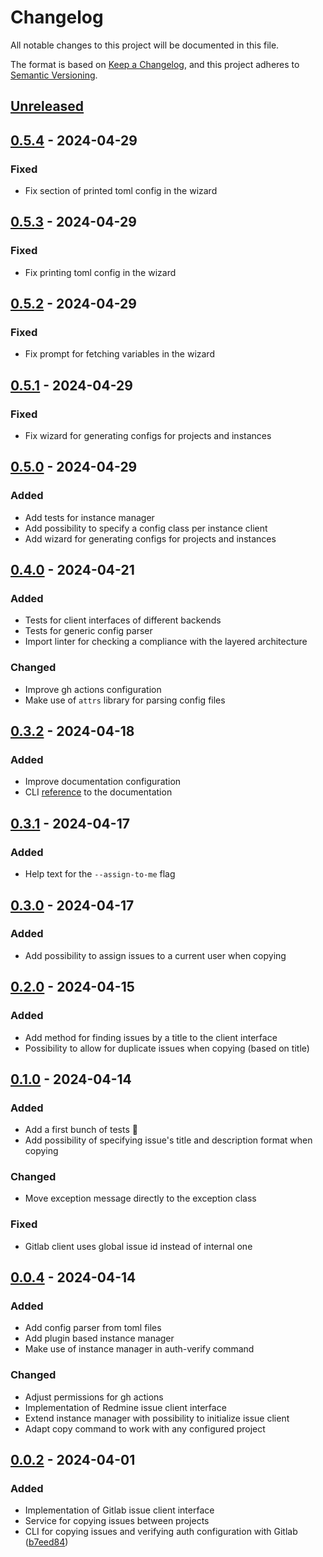 # Changelog
All notable changes to this project will be documented in this file.

The format is based on [Keep a Changelog](https://keepachangelog.com/en/1.0.0/), and this project adheres to [Semantic Versioning](https://semver.org/spec/v2.0.0.html).

## [Unreleased]

## [0.5.4] - 2024-04-29
### Fixed
- Fix section of printed toml config in the wizard

## [0.5.3] - 2024-04-29
### Fixed
- Fix printing toml config in the wizard

## [0.5.2] - 2024-04-29
### Fixed
- Fix prompt for fetching variables in the wizard

## [0.5.1] - 2024-04-29
### Fixed
- Fix wizard for generating configs for projects and instances

## [0.5.0] - 2024-04-29
### Added
- Add tests for instance manager
- Add possibility to specify a config class per instance client
- Add wizard for generating configs for projects and instances

## [0.4.0] - 2024-04-21
### Added
- Tests for client interfaces of different backends
- Tests for generic config parser
- Import linter for checking a compliance with the layered architecture

### Changed
- Improve gh actions configuration
- Make use of `attrs` library for parsing config files

## [0.3.2] - 2024-04-18
### Added
- Improve documentation configuration
- CLI [reference](https://nekeal.github.io/cli_usage/) to the documentation

## [0.3.1] - 2024-04-17
### Added
- Help text for the `--assign-to-me` flag

## [0.3.0] - 2024-04-17
### Added
- Add possibility to assign issues to a current user when copying

## [0.2.0] - 2024-04-15
### Added
- Add method for finding issues by a title to the client interface
- Possibility to allow for duplicate issues when copying (based on title)

## [0.1.0] - 2024-04-14
### Added
- Add a first bunch of tests 🔨
- Add possibility of specifying issue's title and description format when copying

### Changed
- Move exception message directly to the exception class

### Fixed
- Gitlab client uses global issue id instead of internal one

## [0.0.4] - 2024-04-14
### Added
- Add config parser from toml files
- Add plugin based instance manager
- Make use of instance manager in auth-verify command

### Changed
- Adjust permissions for gh actions
- Implementation of Redmine issue client interface
- Extend instance manager with possibility to initialize issue client
- Adapt copy command to work with any configured project

## [0.0.2] - 2024-04-01
### Added
- Implementation of Gitlab issue client interface
- Service for copying issues between projects
- CLI for copying issues and verifying auth configuration with Gitlab ([b7eed84](https://github.com/nekeal/issx/commit/b7eed844239f0c251c9501a0c455ab457c4ed910))

[Unreleased]: https://github.com/nekeal/issx/compare/0.5.4...master
[0.5.4]: https://github.com/nekeal/issx/compare/0.5.3...0.5.4
[0.5.3]: https://github.com/nekeal/issx/compare/0.5.2...0.5.3
[0.5.2]: https://github.com/nekeal/issx/compare/0.5.1...0.5.2
[0.5.1]: https://github.com/nekeal/issx/compare/0.5.0...0.5.1
[0.5.0]: https://github.com/nekeal/issx/compare/0.4.0...0.5.0
[0.4.0]: https://github.com/nekeal/issx/compare/0.3.2...0.4.0
[0.3.2]: https://github.com/nekeal/issx/compare/0.3.1...0.3.2
[0.3.1]: https://github.com/nekeal/issx/compare/0.3.0...0.3.1
[0.3.0]: https://github.com/nekeal/issx/compare/0.2.0...0.3.0
[0.2.0]: https://github.com/nekeal/issx/compare/0.1.0...0.2.0
[0.1.0]: https://github.com/nekeal/issx/compare/0.0.4...0.1.0
[0.0.4]: https://github.com/nekeal/issx/compare/0.0.2...0.0.4
[0.0.2]: https://github.com/nekeal/issx/tree/0.0.2

